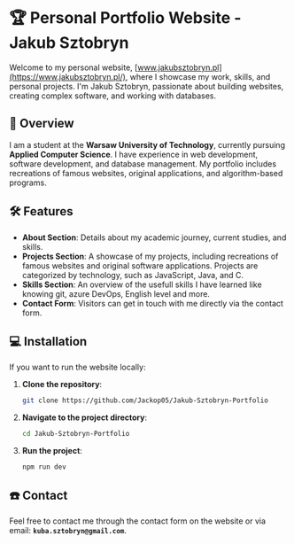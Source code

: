 # 🏆 Personal Portfolio Website - Jakub Sztobryn 

Welcome to my personal website, [www.jakubsztobryn.pl](https://www.jakubsztobryn.pl/), where I showcase my work, skills, and personal projects. I'm Jakub Sztobryn, passionate about building websites, creating complex software, and working with databases.

## 📖 Overview

I am a student at the **Warsaw University of Technology**, currently pursuing **Applied Computer Science**. I have experience in web development, software development, and database management. My portfolio includes recreations of famous websites, original applications, and algorithm-based programs. 

## 🛠️ Features

- **About Section**: Details about my academic journey, current studies, and skills.
- **Projects Section**: A showcase of my projects, including recreations of famous websites and original software applications. Projects are categorized by technology, such as JavaScript, Java, and C.
- **Skills Section**: An overview of the usefull skills I have learned like knowing git, azure DevOps, English level and more.
- **Contact Form**: Visitors can get in touch with me directly via the contact form.

## 💻 Installation

If you want to run the website locally:

1. **Clone the repository**:
    ```bash
    git clone https://github.com/Jackop05/Jakub-Sztobryn-Portfolio
    ```
2. **Navigate to the project directory**:
    ```bash
    cd Jakub-Sztobryn-Portfolio
    ```
3. **Run the project**:
    ```
    npm run dev
    ```

## ☎️ Contact

Feel free to contact me through the contact form on the website or via email: **`kuba.sztobryn@gmail.com`**.
